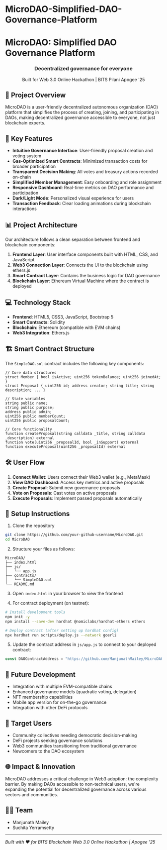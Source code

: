 # MicroDAO-Simplified-DAO-Governance-Platform
# MicroDAO: Simplified DAO Governance Platform

<div align="center">
  <h3>Decentralized governance for everyone</h3>
  <p>Built for Web 3.0 Online Hackathon | BITS Pilani Apogee '25</p>
</div>

## 🚀 Project Overview

MicroDAO is a user-friendly decentralized autonomous organization (DAO) platform that simplifies the process of creating, joining, and participating in DAOs, making decentralized governance accessible to everyone, not just blockchain experts.

## 🌟 Key Features

- **Intuitive Governance Interface**: User-friendly proposal creation and voting system
- **Gas-Optimized Smart Contracts**: Minimized transaction costs for broader participation
- **Transparent Decision Making**: All votes and treasury actions recorded on-chain
- **Simplified Member Management**: Easy onboarding and role assignment
- **Responsive Dashboard**: Real-time metrics on DAO performance and participation
- **Dark/Light Mode**: Personalized visual experience for users
- **Transaction Feedback**: Clear loading animations during blockchain interactions

## 📊 Project Architecture

Our architecture follows a clean separation between frontend and blockchain components:

1. **Frontend Layer**: User interface components built with HTML, CSS, and JavaScript
2. **Web3 Connection Layer**: Connects the UI to the blockchain using ethers.js
3. **Smart Contract Layer**: Contains the business logic for DAO governance
4. **Blockchain Layer**: Ethereum Virtual Machine where the contract is deployed

## 💻 Technology Stack

- **Frontend**: HTML5, CSS3, JavaScript, Bootstrap 5
- **Smart Contracts**: Solidity
- **Blockchain**: Ethereum (compatible with EVM chains)
- **Web3 Integration**: Ethers.js

## 🏗️ Smart Contract Structure

The `SimpleDAO.sol` contract includes the following key components:

```solidity
// Core data structures
struct Member { bool isActive; uint256 tokenBalance; uint256 joinedAt; }
struct Proposal { uint256 id; address creator; string title; string description; ... }

// State variables
string public name;
string public purpose;
address public admin;
uint256 public memberCount;
uint256 public proposalCount;

// Core functionality
function createProposal(string calldata _title, string calldata _description) external
function vote(uint256 _proposalId, bool _inSupport) external
function executeProposal(uint256 _proposalId) external
```

## 🛠️ User Flow

1. **Connect Wallet**: Users connect their Web3 wallet (e.g., MetaMask)
2. **View DAO Dashboard**: Access key metrics and active proposals
3. **Create Proposal**: Submit new governance proposals
4. **Vote on Proposals**: Cast votes on active proposals
5. **Execute Proposals**: Implement passed proposals automatically

## 🔧 Setup Instructions

1. Clone the repository
```bash
git clone https://github.com/your-github-username/MicroDAO.git
cd MicroDAO
```

2. Structure your files as follows:
```
MicroDAO/
├── index.html
├── js/
│   └── app.js
├── contracts/
│   └── SimpleDAO.sol
└── README.md
```

3. Open `index.html` in your browser to view the frontend

4. For contract deployment (on testnet):
```bash
# Install development tools
npm init -y
npm install --save-dev hardhat @nomiclabs/hardhat-ethers ethers

# Deploy contract (after setting up hardhat config)
npx hardhat run scripts/deploy.js --network goerli
```

5. Update the contract address in `js/app.js` to connect to your deployed contract:
```javascript
const DAOContractAddress = "https://github.com/ManjunathMailey/MicroDAO-Simplified-DAO-Governance-Platform";
```

## 🚀 Future Development

- Integration with multiple EVM-compatible chains
- Enhanced governance models (quadratic voting, delegation)
- NFT membership capabilities
- Mobile app version for on-the-go governance
- Integration with other DeFi protocols

## 👥 Target Users

- Community collectives needing democratic decision-making
- DeFi projects seeking governance solutions
- Web3 communities transitioning from traditional governance
- Newcomers to the DAO ecosystem

## 🌐 Impact & Innovation

MicroDAO addresses a critical challenge in Web3 adoption: the complexity barrier. By making DAOs accessible to non-technical users, we're expanding the potential for decentralized governance across various sectors and communities.

## 👨‍💻 Team

- Manjunath Mailey
- Suchita Yerramsetty


---

*Built with ❤️ for BITS Blockchain Web 3.0 Online Hackathon | Apogee '25*
